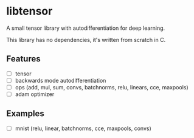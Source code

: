 # libtensor

A small tensor library with autodifferentiation for deep learning.

This library has no dependencies, it's written from scratch in C.

## Features

- [ ] tensor
- [ ] backwards mode autodifferentiation
- [ ] ops (add, mul, sum, convs, batchnorms, relu, linears, cce, maxpools)
- [ ] adam optimizer

## Examples

- [ ] mnist (relu, linear, batchnorms, cce, maxpools, convs)
